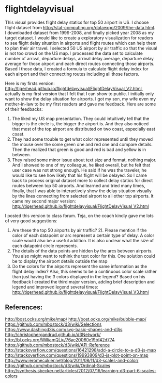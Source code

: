 # flightdelayvisual

This visual provides flight delay statics for top 50 airport in US. I choose flight dataset from http://stat-computing.org/dataexpo/2009/the-data.html. I downloaded dataset from 1999-2008, and finally picked year 2008 as my target dataset.  I would like to create a exploratory visualization for readers to see flight delay situation in airports and flight routes which can help them to plan their air travel. I selected 50 US airport by air traffic so that the visual is not too crowd on the US map. I processed the data set to calculate number of arrival, departure delays, arrival delay average, departure delay average for those airport and each direct routes connecting those airports. Based I those data, I created a formula to calculate flight delay index for each airport and their  connecting routes including all those factors. 

Here is my firsts version: http://tigerhead.github.io/flightdelayvisual/FlightDelayVisual_V2.html, actually is my first version that I felt that I can show to public. I initially only want to show the delay situation for airports. I got my son,  my wife even my mother-in-law to be my first readers and gave me feedback. Here are some of their feedbacks:
1) The liked my US map presentation. They could intuitively tell that the bigger is the circle is, the bigger the airport is. And they also noticed that most of the top airport are distributed on two coast, especially east coast. 
2) They had some trouble to get what color represented until they moved the mouse over the some green one and red one and compare details. Then the realized that green is good and red is bad and yellow is in between.
3) They raised some minor issue about text size and format, nothing major.
And I showed to one of my colleague, he liked overall, but he felt that user case was not strong enough. He said if he was the traveler, he would like to see how likely that his flight will be delayed. So I came back to process original dataset more to collect delay statics for  direct routes between top 50 airports. And learned and tried many times,   finally, that I was able to interactively show the delay situation visually by the lines connecting from selected airport to all other top airports. It came my second major version: http://tigerhead.github.io/flightdelayvisual/FlightDelayVisual_V2.html

I posted this version to class forum. Teja, on the coach kindly gave me lots of very good suggestions:
1) Are these the top 50 airports by air traffic?
2). Please mention if the color of each datapoint or arc represent a certain type of delay. A color scale would also be a useful addition. It is also unclear what the size of each datapoint circle represents. 
3) The details of the data points are hidden by the arcs between airports. You also might want to rethink the text color for this. One solution could be to display the airport details outside the map
4) Do the colors for the airports represent the same information as the flight delay index? Also, this seems to be a continuous color scale rather than just having the 3 colors displayed in the legend?
Based on his feedback I created the third major version, adding  brief description and legend and improved legend several times:
http://tigerhead.github.io/flightdelayvisual/FlightDelayVisual_V3.html


## References:
http://bost.ocks.org/mike/map/
http://bost.ocks.org/mike/bubble-map/
https://github.com/mbostock/d3/wiki/Selections
https://www.dashingd3js.com/svg-basic-shapes-and-d3js
http://christophergandrud.github.io/d3Network/
http://bl.ocks.org/WilliamQLiu/76ae20060e19bf42d774
https://github.com/mbostock/d3/wiki/API-Reference
http://stackoverflow.com/questions/16421298/add-a-circle-to-a-d3-js-map
http://stackoverflow.com/questions/19993809/d3-js-plot-point-on-map
http://www.jeromecukier.net/blog/2011/08/11/d3-scales-and-color/
https://github.com/mbostock/d3/wiki/Ordinal-Scales
http://synthesis.sbecker.net/articles/2012/07/16/learning-d3-part-6-scales-colors

